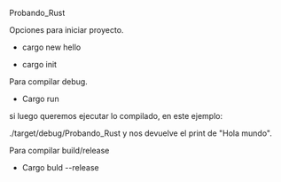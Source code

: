 Probando_Rust

Opciones para iniciar proyecto.

- cargo new hello

- cargo init


Para compilar debug.

- Cargo run

si luego queremos ejecutar lo compilado, en este ejemplo:

./target/debug/Probando_Rust    y nos devuelve el print de "Hola mundo".


Para compilar build/release

- Cargo buld --release